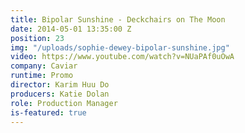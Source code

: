```yaml
---
title: Bipolar Sunshine - Deckchairs on The Moon
date: 2014-05-01 13:35:00 Z
position: 23
img: "/uploads/sophie-dewey-bipolar-sunshine.jpg"
video: https://www.youtube.com/watch?v=NUaPAf0uOwA
company: Caviar
runtime: Promo
director: Karim Huu Do
producers: Katie Dolan
role: Production Manager
is-featured: true
---
```


